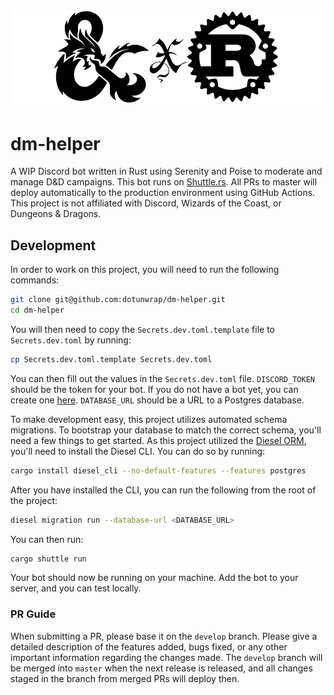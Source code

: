 # <p align="center"><img src="assets/banner.png" style="width: 450; margin: 1rem 0 0 0" /></p>

# dm-helper

A WIP Discord bot written in Rust using Serenity and Poise to moderate and manage D&amp;D campaigns.
This bot runs on [Shuttle.rs](https://shuttle.rs). All PRs to master will deploy automatically to the production environment using GitHub Actions.
This project is not affiliated with Discord, Wizards of the Coast, or Dungeons &amp; Dragons.

## Development

In order to work on this project, you will need to run the following commands:

```bash
git clone git@github.com:dotunwrap/dm-helper.git
cd dm-helper
```

You will then need to copy the `Secrets.dev.toml.template` file to `Secrets.dev.toml` by running:

```bash
cp Secrets.dev.toml.template Secrets.dev.toml
```

You can then fill out the values in the `Secrets.dev.toml` file.
`DISCORD_TOKEN` should be the token for your bot. If you do not have a bot yet, you can create one [here](https://discord.com/developers/applications).
`DATABASE_URL` should be a URL to a Postgres database.

To make development easy, this project utilizes automated schema migrations. To bootstrap your database to match the correct schema, you'll need a few things to get started.
As this project utilized the [Diesel ORM](https://github.com/diesel-rs/diesel), you'll need to install the Diesel CLI. You can do so by running:

```bash
cargo install diesel_cli --no-default-features --features postgres
```

After you have installed the CLI, you can run the following from the root of the project:

```bash
diesel migration run --database-url <DATABASE_URL>
```

You can then run:

```bash
cargo shuttle run
```

Your bot should now be running on your machine. Add the bot to your server, and you can test locally.

### PR Guide

When submitting a PR, please base it on the `develop` branch.
Please give a detailed description of the features added, bugs fixed, or any other important information regarding the changes made.
The `develop` branch will be merged into `master` when the next release is released, and all changes staged in the branch from merged PRs will deploy then.
